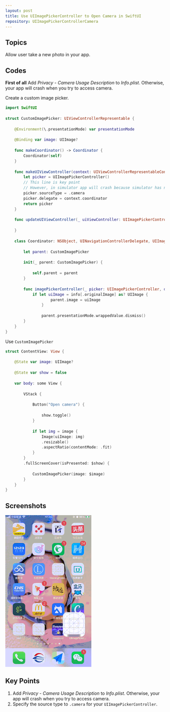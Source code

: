 ```yaml
---
layout: post
title: Use UIImagePickerController to Open Camera in SwiftUI
repository: UIImagePickerControllerCamera
---
```


## Topics

Allow user take a new photo in your app.

## Codes

**First of all** Add *Privacy - Camera Usage Description* to *Info.plist*. Otherwise, your app will crash when you try to access camera.

Create a custom image picker.

```swift
import SwiftUI

struct CustomImagePicker: UIViewControllerRepresentable {
    
    @Environment(\.presentationMode) var presentationMode
    
    @Binding var image: UIImage?
    
    func makeCoordinator() -> Coordinator {
        Coordinator(self)
    }
    
    func makeUIViewController(context: UIViewControllerRepresentableContext<CustomImagePicker>) -> UIImagePickerController {
        let picker = UIImagePickerController()
        // This line is key point
        // However, in simulator app will crash because simulator has no camera
        picker.sourceType = .camera
        picker.delegate = context.coordinator
        return picker
    }
    
    func updateUIViewController(_ uiViewController: UIImagePickerController, context: UIViewControllerRepresentableContext<CustomImagePicker>) {
        
    }
    
    class Coordinator: NSObject, UINavigationControllerDelegate, UIImagePickerControllerDelegate {
        
        let parent: CustomImagePicker

        init(_ parent: CustomImagePicker) {
            
            self.parent = parent
        }
        
        func imagePickerController(_ picker: UIImagePickerController, didFinishPickingMediaWithInfo info: [UIImagePickerController.InfoKey : Any]) {
            if let uiImage = info[.originalImage] as? UIImage {
                    parent.image = uiImage
                }

                parent.presentationMode.wrappedValue.dismiss()
        }
    }
}
```

Use `CustomImagePicker`

```swift
struct ContentView: View {
    
    @State var image: UIImage?
    
    @State var show = false
    
    var body: some View {
        
        VStack {
            
            Button("Open camera") {
                
                show.toggle()
            }
            
            if let img = image {
                Image(uiImage: img)
                .resizable()
                .aspectRatio(contentMode: .fit)
            }
        }
        .fullScreenCover(isPresented: $show) {
            
            CustomImagePicker(image: $image)
        }
    }
}
```

## Screenshots

![UIImagePickerController Camera](/assets/2021-04-28-uiimagepickercontroller-camera.gif)

## Key Points

1. Add *Privacy - Camera Usage Description* to *Info.plist*. Otherwise, your app will crash when you try to access camera.
1. Specify the source type to `.camera` for your `UIImagePickerController`.
